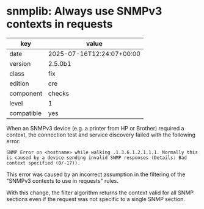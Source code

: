 [//]: # (werk v2)
# snmplib: Always use SNMPv3 contexts in requests

key        | value
---------- | ---
date       | 2025-07-16T12:24:07+00:00
version    | 2.5.0b1
class      | fix
edition    | cre
component  | checks
level      | 1
compatible | yes

When an SNMPv3 device (e.g. a printer from HP or Brother) required a context, the connection test and service discovery failed with the following error:

```
SNMP Error on <hostname> while walking .1.3.6.1.2.1.1.1. Normally this is caused by a device sending invalid SNMP responses (Details: Bad context specified (0/-17)).
```

This error was caused by an incorrect assumption in the filtering of the "SNMPv3 contexts to use in requests" rules.

With this change, the filter algorithm returns the context valid for all SNMP sections even if the request was not specific to a single SNMP section.

